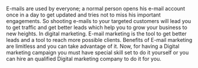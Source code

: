 E-mails are used by everyone; a normal person opens his e-mail account once in a day to get updated and tries not to miss his important engagements. So shooting e-mails to your targeted customers will lead you to get traffic and get better leads which help you to grow your business to new heights. In digital marketing. E-mail marketing is the tool to get better leads and a tool to reach more possible clients. Benefits of E-mail marketing are limitless and you can take advantage of it.
Now, for having a Digital marketing campaign you must have special skill set to do it yourself or you can hire an qualified Digital marketing company to do it for you.